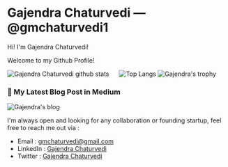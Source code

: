 # Gajendra Chaturvedi &mdash; @gmchaturvedi1

Hi! I'm Gajendra Chaturvedi!

Welcome to my Github Profile!

![Gajendra Chaturvedi github stats](https://github-readme-stats.vercel.app/api?username=gmchaturvedi1&show_icons=true&line_height=21&show_icons=true&theme=light)
<span style="display:inline-block; width: 15px;"></span>
![Top Langs](https://github-readme-stats.vercel.app/api/top-langs/?username=gmchaturvedi1&show_icons=true&layout=compact&theme=light&count_private=truecount_private=true)
![Gajendra's trophy](https://github-profile-trophy.vercel.app/?username=gmchaturvedi1&theme=light&column=7&margin-w=10&margin-h=15)

### 📝 My Latest Blog Post in Medium

![Gajendra's blog](https://github-read-medium.vercel.app/latest?username=gajendranathchaturvedi&limit=6&theme=light)

I'm always open and looking for any collaboration or founding startup, feel free to reach me out via :
- Email : [gmchaturvedi@gmail.com](mailto:gmchaturvedi.dev@gmail.com)
- LinkedIn : [Gajendra Chaturvedi](https://www.linkedin.com/in/gmchaturvedi/)
- Twitter : [Gajendra Chaturvedi](https://www.twitter.com/gmchaturvedi/)
